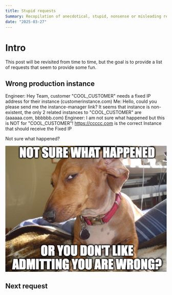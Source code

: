 ```yaml
---
title: Stupid requests
Summary: Recopilation of anecdotical, stupid, nonsense or misleading requests from people working in the IT sector
date: "2025-03-27"
---
```


# Intro

This post will be revisited from time to time, but the goal is to provide a list of requests that seem to provide some fun.

## Wrong production instance

Engineer: Hey Team, customer "COOL_CUSTOMER" needs a fixed IP address for their instance (customerinstance.com)
Me: Hello, could you please send me the instance-manager link? It seems that instance is non-existent, the only 2 related instances to "COOL_CUSTOMER" are (aaaaaa.com, bbbbbb.com)
Engineer: I am not sure what happened but this is NOT for "COOL_CUSTOMER"! https://ccccc.com is the correct Instance that should receive the Fixed IP

Not sure what happened?

![side_eye_dog](side_eye_dog.png)

## Next request

